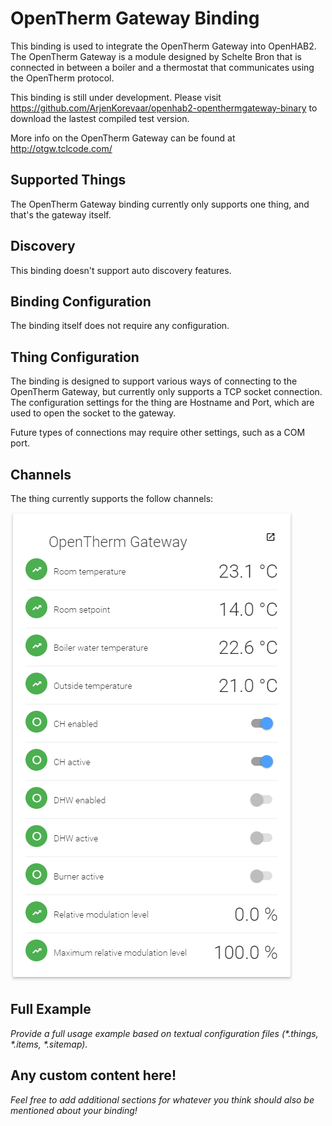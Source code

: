 # OpenTherm Gateway Binding

This binding is used to integrate the OpenTherm Gateway into OpenHAB2. The OpenTherm Gateway is a module designed by Schelte Bron that is connected in between a boiler and a thermostat that communicates using the OpenTherm protocol.

This binding is still under development. Please visit https://github.com/ArjenKorevaar/openhab2-openthermgateway-binary to download the lastest compiled test version.

More info on the OpenTherm Gateway can be found at http://otgw.tclcode.com/

## Supported Things

The OpenTherm Gateway binding currently only supports one thing, and that's the gateway itself.

## Discovery

This binding doesn't support auto discovery features.

## Binding Configuration

The binding itself does not require any configuration.

## Thing Configuration

The binding is designed to support various ways of connecting to the OpenTherm Gateway, but currently only supports a TCP socket connection. The configuration settings for the thing are Hostname and Port, which are used to open the socket to the gateway.

Future types of connections may require other settings, such as a COM port.

## Channels

The thing currently supports the follow channels:

![](Screenshot.png)

## Full Example

_Provide a full usage example based on textual configuration files (*.things, *.items, *.sitemap)._

## Any custom content here!

_Feel free to add additional sections for whatever you think should also be mentioned about your binding!_

